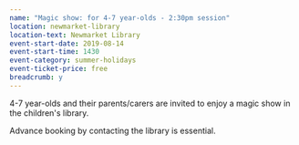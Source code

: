 ```yaml
---
name: "Magic show: for 4-7 year-olds - 2:30pm session"
location: newmarket-library
location-text: Newmarket Library
event-start-date: 2019-08-14
event-start-time: 1430
event-category: summer-holidays
event-ticket-price: free
breadcrumb: y
---
```


4-7 year-olds and their parents/carers are invited to enjoy a magic show in the children's library.

Advance booking by contacting the library is essential.
